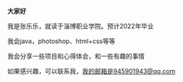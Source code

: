 **大家好**

我是张乐乐，就读于淄博职业学院。预计2022年毕业

我会java，photoshop、html+css等等

 我会分享一些项目和心得体会，和一些有趣的事情
 
如果感兴趣，可以联系我，我的邮箱是945901943@qq.com        
